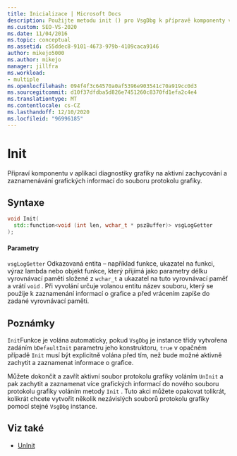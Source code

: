 ```yaml
---
title: Inicializace | Microsoft Docs
description: Použijte metodu init () pro VsgDbg k přípravě komponenty v aplikaci diagnostiky grafiky k protokolování informací o grafice.
ms.custom: SEO-VS-2020
ms.date: 11/04/2016
ms.topic: conceptual
ms.assetid: c55ddec8-9101-4673-979b-4109caca9146
author: mikejo5000
ms.author: mikejo
manager: jillfra
ms.workload:
- multiple
ms.openlocfilehash: 094f4f3c64570a0af5396e903541c70a919cc0d3
ms.sourcegitcommit: d10f37dfdba5d826e7451260c8370fd1efa2c4e4
ms.translationtype: MT
ms.contentlocale: cs-CZ
ms.lasthandoff: 12/10/2020
ms.locfileid: "96996185"
---
```

# <a name="init"></a>Init
Připraví komponentu v aplikaci diagnostiky grafiky na aktivní zachycování a zaznamenávání grafických informací do souboru protokolu grafiky.

## <a name="syntax"></a>Syntaxe

```C++
void Init(
  std::function<void (int len, wchar_t * pszBuffer)> vsgLogGetter
);
```

#### <a name="parameters"></a>Parametry
 `vsgLogGetter` Odkazovaná entita – například funkce, ukazatel na funkci, výraz lambda nebo objekt funkce, který přijímá jako parametry délku vyrovnávací paměti složené z `wchar_t` a ukazatel na tuto vyrovnávací paměť a vrátí `void` . Při vyvolání určuje volanou entitu název souboru, který se použije k zaznamenání informací o grafice a před vrácením zapíše do zadané vyrovnávací paměti.

## <a name="remarks"></a>Poznámky
 `Init`Funkce je volána automaticky, pokud `VsgDbg` je instance třídy vytvořena zadáním `bDefaultInit` parametru jeho konstruktoru, `true` v opačném případě `Init` musí být explicitně volána před tím, než bude možné aktivně zachytit a zaznamenat informace o grafice.

 Můžete dokončit a zavřít aktivní soubor protokolu grafiky voláním `UnInit` a pak zachytit a zaznamenat více grafických informací do nového souboru protokolu grafiky voláním metody `Init` . Tuto akci můžete opakovat tolikrát, kolikrát chcete vytvořit několik nezávislých souborů protokolu grafiky pomocí stejné `VsgDbg` instance.

## <a name="see-also"></a>Viz také
- [UnInit](init.md)